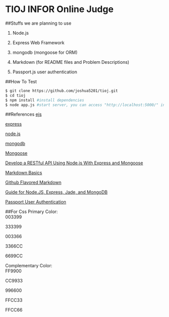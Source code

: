 TIOJ INFOR Online Judge
====
##Stuffs we are planning to use

1. Node.js

2. Express Web Framework

3. mongodb (mongoose for ORM)

4. Markdown (for README files and Problem Descriptions)

5. Passport.js user authentication

##How To Test

```bash
$ git clone https://github.com/joshua5201/tioj.git
$ cd tioj
$ npm install #install dependencies
$ node app.js #start server, you can access "http://localhost:5000/" in your browser
```

##References
  [ejs](http://robdodson.me/blog/2012/05/31/how-to-use-ejs-in-express/)

  [express](http://expressjs.com/)

  [node.js](http://nodejs.org/)

  [mongodb](http://www.mongodb.org/)
  
  [Mongoose](http://mongoosejs.com/)
  
  [Develop a RESTful API Using Node.js With Express and Mongoose](http://pixelhandler.com/blog/2012/02/09/develop-a-restful-api-using-node-js-with-express-and-mongoose/)

  [Markdown Basics](https://help.github.com/articles/markdown-basics)

  [Github Flavored Markdown](https://help.github.com/articles/github-flavored-markdown)

  [Guide for Node.JS, Express, Jade, and MongoDB](http://cwbuecheler.com/web/tutorials/2013/node-express-mongo/)

  [Passport User Authentication](http://passportjs.org/)
  
##For Css
Primary Color: 	
003399
	
333399
	
003366
	
3366CC
	
6699CC

Complementary Color: 	
FF9900
	
CC9933

996600

FFCC33

FFCC66 
